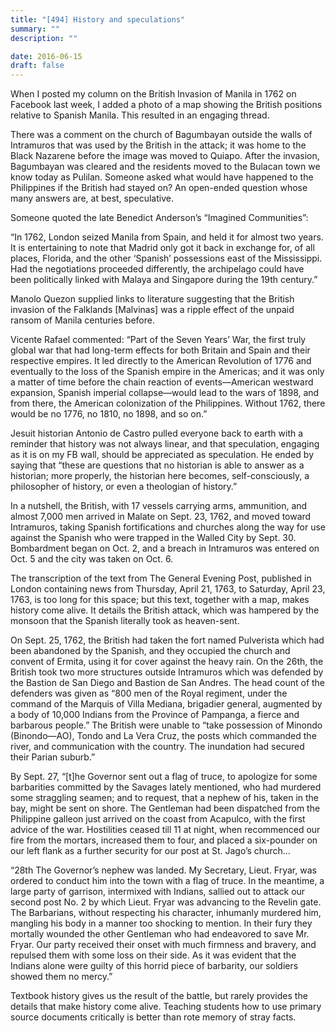 ```yaml
---
title: "[494] History and speculations"
summary: ""
description: ""

date: 2016-06-15
draft: false
---
```


When I posted my column on the British Invasion of Manila in 1762 on Facebook last week, I added a photo of a map showing the British positions relative to Spanish Manila. This resulted in an engaging thread.

There was a comment on the church of Bagumbayan outside the walls of Intramuros that was used by the British in the attack; it was home to the Black Nazarene before the image was moved to Quiapo. After the invasion, Bagumbayan was cleared and the residents moved to the Bulacan town we know today as Pulilan. Someone asked what would have happened to the Philippines if the British had stayed on? An open-ended question whose many answers are, at best, speculative.

Someone quoted the late Benedict Anderson’s “Imagined Communities”:

“In 1762, London seized Manila from Spain, and held it for almost two years. It is entertaining to note that Madrid only got it back in exchange for, of all places, Florida, and the other ‘Spanish’ possessions east of the Mississippi. Had the negotiations proceeded differently, the archipelago could have been politically linked with Malaya and Singapore during the 19th century.”

Manolo Quezon supplied links to literature suggesting that the British invasion of the Falklands [Malvinas] was a ripple effect of the unpaid ransom of Manila centuries before.

Vicente Rafael commented: “Part of the Seven Years’ War, the first truly global war that had long-term effects for both Britain and Spain and their respective empires. It led directly to the American Revolution of 1776 and eventually to the loss of the Spanish empire in the Americas; and it was only a matter of time before the chain reaction of events—American westward expansion, Spanish imperial collapse—would lead to the wars of 1898, and from there, the American colonization of the Philippines. Without 1762, there would be no 1776, no 1810, no 1898, and so on.”

Jesuit historian Antonio de Castro pulled everyone back to earth with a reminder that history was not always linear, and that speculation, engaging as it is on my FB wall, should be appreciated as speculation. He ended by saying that “these are questions that no historian is able to answer as a historian; more properly, the historian here becomes, self-consciously, a philosopher of history, or even a theologian of history.”

In a nutshell, the British, with 17 vessels carrying arms, ammunition, and almost 7,000 men arrived in Malate on Sept. 23, 1762, and moved toward Intramuros, taking Spanish fortifications and churches along the way for use against the Spanish who were trapped in the Walled City by Sept. 30. Bombardment began on Oct. 2, and a breach in Intramuros was entered on Oct. 5 and the city was taken on Oct. 6.

The transcription of the text from The General Evening Post, published in London containing news from Thursday, April 21, 1763, to Saturday, April 23, 1763, is too long for this space; but this text, together with a map, makes history come alive. It details the British attack, which was hampered by the monsoon that the Spanish literally took as heaven-sent.

On Sept. 25, 1762, the British had taken the fort named Pulverista which had been abandoned by the Spanish, and they occupied the church and convent of Ermita, using it for cover against the heavy rain. On the 26th, the British took two more structures outside Intramuros which was defended by the Bastion de San Diego and Bastion de San Andres. The head count of the defenders was given as “800 men of the Royal regiment, under the command of the Marquis of Villa Mediana, brigadier general, augmented by a body of 10,000 Indians from the Province of Pampanga, a fierce and barbarous people.” The British were unable to “take possession of Minondo (Binondo—AO), Tondo and La Vera Cruz, the posts which commanded the river, and communication with the country. The inundation had secured their Parian suburb.”

By Sept. 27, “[t]he Governor sent out a flag of truce, to apologize for some barbarities committed by the Savages lately mentioned, who had murdered some straggling seamen; and to request, that a nephew of his, taken in the bay, might be sent on shore. The Gentleman had been dispatched from the Philippine galleon just arrived on the coast from Acapulco, with the first advice of the war. Hostilities ceased till 11 at night, when recommenced our fire from the mortars, increased them to four, and placed a six-pounder on our left flank as a further security for our post at St. Jago’s church…

“28th The Governor’s nephew was landed. My Secretary, Lieut. Fryar, was ordered to conduct him into the town with a flag of truce. In the meantime, a large party of garrison, intermixed with Indians, sallied out to attack our second post No. 2 by which Lieut. Fryar was advancing to the Revelin gate. The Barbarians, without respecting his character, inhumanly murdered him, mangling his body in a manner too shocking to mention. In their fury they mortally wounded the other Gentleman who had endeavored to save Mr. Fryar. Our party received their onset with much firmness and bravery, and repulsed them with some loss on their side. As it was evident that the Indians alone were guilty of this horrid piece of barbarity, our soldiers showed them no mercy.”

Textbook history gives us the result of the battle, but rarely provides the details that make history come alive. Teaching students how to use primary source documents critically is better than rote memory of stray facts.

